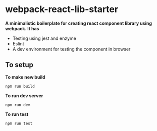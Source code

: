 # webpack-react-lib-starter

**A minimalistic boilerplate for creating react component library using webpack. It has**
* Testing using jest and enzyme
* Eslint
* A dev environment for testing the component in browser

## To setup

**To make new build**
```
npm run build
```

**To run dev server**
```
npm run dev
```

**To run test**
```
npm run test
```

